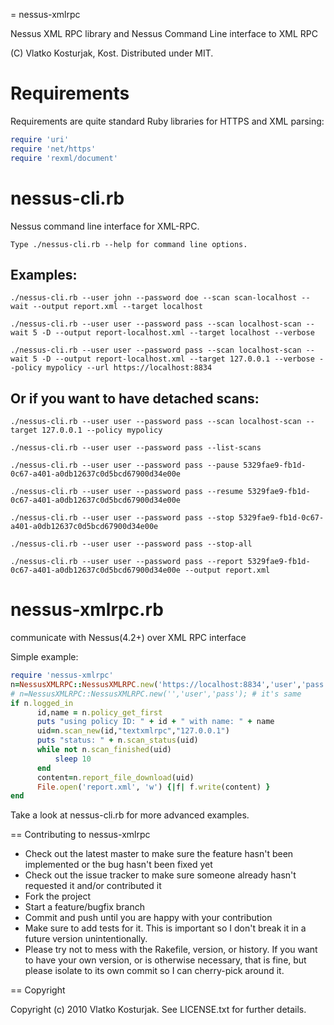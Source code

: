 = nessus-xmlrpc

Nessus XML RPC library and Nessus Command Line interface to XML RPC

(C) Vlatko Kosturjak, Kost. Distributed under MIT.

Requirements
============
Requirements are quite standard Ruby libraries for HTTPS and XML
parsing:
```ruby
require 'uri'
require 'net/https'
require 'rexml/document'
```
nessus-cli.rb
=============
Nessus command line interface for XML-RPC.

```
Type ./nessus-cli.rb --help for command line options.
```
Examples:
---------
```
./nessus-cli.rb --user john --password doe --scan scan-localhost --wait --output report.xml --target localhost

./nessus-cli.rb --user user --password pass --scan localhost-scan --wait 5 -D --output report-localhost.xml --target localhost --verbose 

./nessus-cli.rb --user user --password pass --scan localhost-scan --wait 5 -D --output report-localhost.xml --target 127.0.0.1 --verbose --policy mypolicy --url https://localhost:8834
```
Or if you want to have detached scans:
--------------------------------------
```
./nessus-cli.rb --user user --password pass --scan localhost-scan --target 127.0.0.1 --policy mypolicy

./nessus-cli.rb --user user --password pass --list-scans 

./nessus-cli.rb --user user --password pass --pause 5329fae9-fb1d-0c67-a401-a0db12637c0d5bcd67900d34e00e

./nessus-cli.rb --user user --password pass --resume 5329fae9-fb1d-0c67-a401-a0db12637c0d5bcd67900d34e00e

./nessus-cli.rb --user user --password pass --stop 5329fae9-fb1d-0c67-a401-a0db12637c0d5bcd67900d34e00e

./nessus-cli.rb --user user --password pass --stop-all

./nessus-cli.rb --user user --password pass --report 5329fae9-fb1d-0c67-a401-a0db12637c0d5bcd67900d34e00e --output report.xml
```
nessus-xmlrpc.rb
================
communicate with Nessus(4.2+) over XML RPC interface

Simple example:
```ruby
require 'nessus-xmlrpc'
n=NessusXMLRPC::NessusXMLRPC.new('https://localhost:8834','user','pass');
# n=NessusXMLRPC::NessusXMLRPC.new('','user','pass'); # it's same
if n.logged_in
      id,name = n.policy_get_first
      puts "using policy ID: " + id + " with name: " + name
      uid=n.scan_new(id,"textxmlrpc","127.0.0.1")
      puts "status: " + n.scan_status(uid)
      while not n.scan_finished(uid)
	      sleep 10
      end
      content=n.report_file_download(uid)
      File.open('report.xml', 'w') {|f| f.write(content) }
end
```
Take a look at nessus-cli.rb for more advanced examples.

== Contributing to nessus-xmlrpc
 
* Check out the latest master to make sure the feature hasn't been implemented or the bug hasn't been fixed yet
* Check out the issue tracker to make sure someone already hasn't requested it and/or contributed it
* Fork the project
* Start a feature/bugfix branch
* Commit and push until you are happy with your contribution
* Make sure to add tests for it. This is important so I don't break it in a future version unintentionally.
* Please try not to mess with the Rakefile, version, or history. If you want to have your own version, or is otherwise necessary, that is fine, but please isolate to its own commit so I can cherry-pick around it.

== Copyright

Copyright (c) 2010 Vlatko Kosturjak. See LICENSE.txt for
further details.

